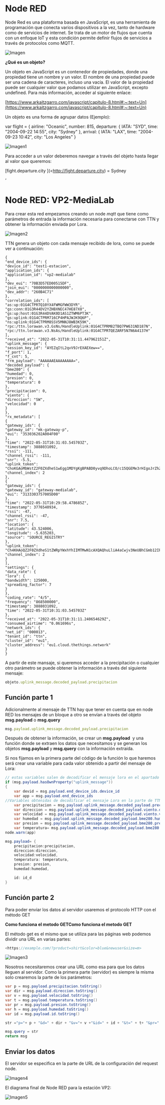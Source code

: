 # Node RED

Node Red es una plataforma basada en JavaScript, es una herramienta de programación que conecta varios dispositivos a la vez, tanto de hardware como de servicios de internet. Se trata de un motor de flujos que cuenta con un enfoque IoT y esta condición permite definir flujos de servicios a través de protocolos como MQTT.

![Imagen](Node%20RED/Imagen.png)

**¿Qué es un objeto?**

Un objeto en JavaScript es un contenedor de propiedades, donde una propiedad tiene un nombre y un valor. El nombre de una propiedad puede ser una cadena de caracteres, incluso una vacía. El valor de la propiedad puede ser cualquier valor que podamos utilizar en JavaScript, excepto undefined. Para más información, acceder al siguiente enlace:

[https://www.arkaitzgarro.com/javascript/capitulo-8.html#:~:text=Un](https://www.arkaitzgarro.com/javascript/capitulo-8.html#:~:text=Un)

Un objeto es una forma de agrupar datos (Ejemplo):

var flight = {
airline: "Oceanic",
number: 815,
departure: {
IATA: "SYD",
time: "2004-09-22 14:55",
city: "Sydney"
},
arrival: {
IATA: "LAX",
time: "2004-09-23 10:42",
city: "Los Angeles"
}

![Imagen1](Node%20RED/Imagen1.png)

Para acceder a un valor deberemos navegar a través del objeto hasta llegar al valor que queremos:

[fight.departure.city ](<http://fight.departure.city) = Sydney

‘

# **Node RED: VP2-MediaLab**

Para crear esta red empezamos creando un node *mqtt* que tiene como parámetros de entrada la información necesaria para conectarse con TTN y obtener la información enviada por Lora.

![Imagen2](Node%20RED/Imagen2.png)

TTN genera un objeto con cada mensaje recibido de lora, como se puede ver a continuación:

```tsx
{
"end_device_ids": {
"device_id": "test1-estacion",
"application_ids": {
"application_id": "vp2-medialab"
},
"dev_eui": "70B3D57ED00515DF",
"join_eui": "0000000000000000",
"dev_addr": "260B4C71"
},
"correlation_ids": [
"as:up:01G4CTPRTQ10YX4FWMGFWW3DYR",
"gs:conn:01G3R44DV2YZHBXNEC47HE87X8",
"gs:up:host:01G3R44DVAK0D1AS1ZTWM6PT3K",
"gs:uplink:01G4CTPRM716CP4HPAJWJK9Q6P",
"ns:uplink:01G4CTPRM8SSV5MNNJ8WB3K59K",
"rpc:/ttn.lorawan.v3.GsNs/HandleUplink:01G4CTPRM82TBQ7PW631ND187N",
"rpc:/ttn.lorawan.v3.NsAs/HandleUplink:01G4CTPRTQEZARF5N7N6A4137H"
],
"received_at": "2022-05-31T10:31:11.447962151Z",
"uplink_message": {
"session_key_id": "AYEZqItL2qvV9JrEXAEXew==",
"f_port": 1,
"f_cnt": 5,
"frm_payload": "AAAAAAEAAAAAAAA=",
"decoded_payload": {
"bme280": {
"humedad": 0,
"presion": 0,
"temperatura": 0
},
"precipitacion": 0,
"viento": {
"direccion": "SW",
"velocidad": 0
}
},
"rx_metadata": [
{
"gateway_ids": {
"gateway_id": "mk-gateway-p",
"eui": "353036202A004F00"
},
"time": "2022-05-31T10:31:03.545703Z",
"timestamp": 3888031092,
"rssi": -111,
"channel_rssi": -111,
"snr": -5.5,
"uplink_token": "ChoKGAoMbWstZ2F0ZXdheS1wEgg1MDYgKgBPABD0yvq9DhoLCO/c15QGEMe3rHIgoJrZhZSOngEqDAjn3NeUBhDYiJuEAg==",
"channel_index": 2
},
{
"gateway_ids": {
"gateway_id": "gateway-medialab",
"eui": "3133303757005D00"
},
"time": "2022-05-31T10:29:58.478685Z",
"timestamp": 3776540934,
"rssi": -47,
"channel_rssi": -47,
"snr": 7.5,
"location": {
"latitude": 43.524006,
"longitude": -5.635203,
"source": "SOURCE_REGISTRY"
},
"uplink_token": "Ch4KHAoQZ2F0ZXdheS1tZWRpYWxhYhIIMTMwN1cAXQAQhuLliA4aCwjv3NeUBhCGmb12IPD+hdv0ip4BKgwIptzXlAYQyM6g5AE=",
"channel_index": 2
}
],
"settings": {
"data_rate": {
"lora": {
"bandwidth": 125000,
"spreading_factor": 7
}
},
"coding_rate": "4/5",
"frequency": "868500000",
"timestamp": 3888031092,
"time": "2022-05-31T10:31:03.545703Z"
},
"received_at": "2022-05-31T10:31:11.240654629Z",
"consumed_airtime": "0.061696s",
"network_ids": {
"net_id": "000013",
"tenant_id": "ttn",
"cluster_id": "eu1",
"cluster_address": "eu1.cloud.thethings.network"
}
}
```

A partir de este mansaje, si queremos acceder a la precipitación o cualquier otro parámetro se puede obtener la información a través del siguiente mensaje:

```jsx
objeto.uplink_message.decoded_payload.precipitacion
```

## **Función parte 1**

Adicionalmente al mensaje de TTN hay que tener en cuenta que en node RED los mensajes de un bloque a otro se envían a través del objeto **msg.payload** o **msg.query**

```jsx
msg.payload.uplink_message.decoded_payload.precipitacion
```

Después de obtener la información, se crear un **msg.payload**  y una función donde se extraen los datos que necesitamos y se generan los objetos **msg.payload** y **msg.query** con la información extraída.

Si nos fijamos en la primera parte del código de la función lo que haremos será crear una variable para cada valor obtenido a partir del mensaje de Lora:

```java
// estas variables salen de decodificar el mensaje lora en el apartado de TTN
if (msg.payload.hasOwnProperty("uplink_message"))
{
	var devid = msg.payload.end_device_ids.device_id
	var app = msg.payload.end_device_ids 
//Variables obtenidas de decodificar el mensaje Lora en la parte de TTN
	var precipitacion = msg.payload.uplink_message.decoded_payload.precipitacion
	var direccion = msg.payload.uplink_message.decoded_payload.viento.direccion
	var velocidad = msg.payload.uplink_message.decoded_payload.viento.velocidad
	var humedad = msg.payload.uplink_message.decoded_payload.bme280.humedad
	var presion = msg.payload.uplink_message.decoded_payload.bme280.presion
	var temperatura= msg.payload.uplink_message.decoded_payload.bme280.temperatura
node.warn(app)

msg.payload= {
	precipitacion:precipitacion,
	direccion:direccion,
	velocidad:velocidad,
	temperatura: temperatura,
	presion: presion,
	humedad:humedad,

	id: id_d
}
```

## **Función parte 2**

Para poder enviar los datos al servidor usaremos el protocolo HTTP con el método GET

**Como funciona el metodo GETComo funciona el metodo GET**

El método get es el mismo que se utiliza para las páginas web podemos dividir una URL en varias partes:

```java
<https://example.com/?product=shirt&color=blue&newuser&size=m>
```

![Imagen3](Node%20RED/Imagen3.png)

Nosotros necesitaremos crear una URL como esa para que los datos lleguen al servidor.
Como la primera parte (servidor) es siempre la misma solo crearemos la parte de los parámetros:

```java
var p = msg.payload.precipitacion.toString()
var dir = msg.payload.direccion.toString()
var v = msg.payload.velocidad.toString()
var t = msg.payload.temperatura.toString()
var pr = msg.payload.presion.toString()
var h = msg.payload.humedad.toString()
var id = msg.payload.id.toString()

str ="p="+ p + "&d=" + dir + "&v="+ v +"&id=" + id + "&t=" + t+ "&pr=" + pr + "&h=" + h//

msg.query = str
return msg
```

## **Enviar los datos**

El servidor se especifica en la parte de URL de la configuración del request node.

![Imagen4](Node%20RED/Imagen4.png)

El diagrama final de Node RED para la estación VP2:

![Imagen5](Node%20RED/Imagen5.png)

